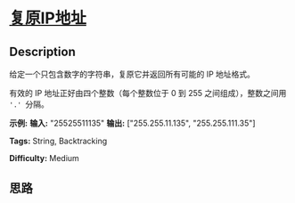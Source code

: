 # [复原IP地址][title]

## Description

给定一个只包含数字的字符串，复原它并返回所有可能的 IP 地址格式。

有效的 IP 地址正好由四个整数（每个整数位于 0 到 255 之间组成），整数之间用 `'.' `分隔。



**示例:**
            **输入:** "25525511135"    **输出:** ["255.255.11.135", "255.255.111.35"]


**Tags:** String, Backtracking

**Difficulty:** Medium

## 思路

[title]: https://leetcode-cn.com/problems/restore-ip-addresses

